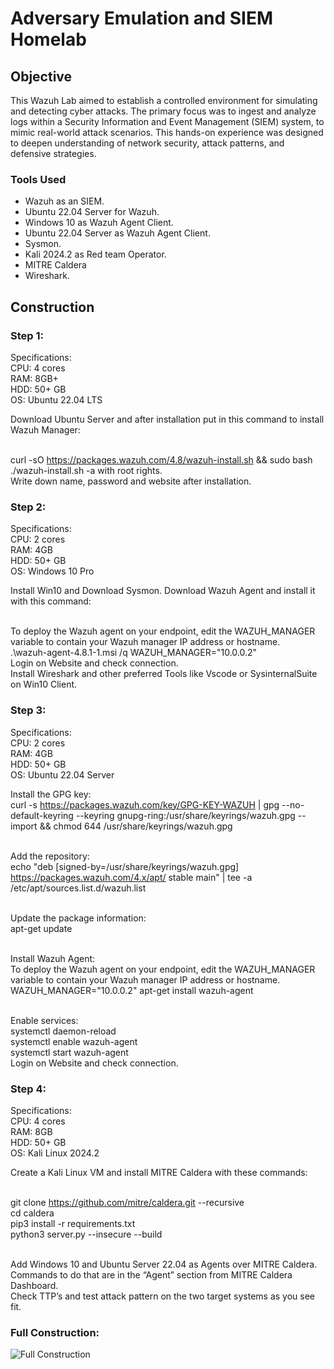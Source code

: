 # Adversary Emulation and SIEM Homelab

## Objective

This Wazuh Lab aimed to establish a controlled environment for simulating and detecting cyber attacks. The primary focus was to ingest and analyze logs within a Security Information and Event Management (SIEM) system, to mimic real-world attack scenarios. This hands-on experience was designed to deepen understanding of network security, attack patterns, and defensive strategies.

### Tools Used

- Wazuh as an SIEM.
- Ubuntu 22.04 Server for Wazuh.
- Windows 10 as Wazuh Agent Client.
- Ubuntu 22.04 Server as Wazuh Agent Client.
- Sysmon.
- Kali 2024.2 as Red team Operator.
- MITRE Caldera
- Wireshark.
## Construction

### Step 1:
Specifications:
</br>CPU: 4 cores
</br>RAM: 8GB+ 
</br>HDD: 50+ GB
</br>OS: Ubuntu 22.04 LTS

Download Ubuntu Server and after installation put in this command to install Wazuh Manager:

</br>curl -sO https://packages.wazuh.com/4.8/wazuh-install.sh && sudo bash ./wazuh-install.sh -a with root rights.
</br>Write down name, password and website after installation.

### Step 2:
Specifications:
</br>CPU: 2 cores
</br>RAM: 4GB
</br>HDD: 50+ GB
</br>OS: Windows 10 Pro

Install Win10 and Download Sysmon.
Download Wazuh Agent and install it with this command:

</br>To deploy the Wazuh agent on your endpoint, edit the WAZUH_MANAGER variable to contain your Wazuh manager IP address or hostname.
</br>.\wazuh-agent-4.8.1-1.msi /q WAZUH_MANAGER="10.0.0.2"
</br>Login on Website and check connection.
</br>Install Wireshark and other preferred Tools like Vscode or SysinternalSuite on Win10 Client.

### Step 3:
Specifications:
</br>CPU: 2 cores
</br>RAM: 4GB
</br>HDD: 50+ GB
</br>OS: Ubuntu 22.04 Server

Install the GPG key:
</br>curl -s https://packages.wazuh.com/key/GPG-KEY-WAZUH | gpg --no-default-keyring --keyring gnupg-ring:/usr/share/keyrings/wazuh.gpg --import && chmod 644 /usr/share/keyrings/wazuh.gpg

</br>Add the repository:
</br>echo "deb [signed-by=/usr/share/keyrings/wazuh.gpg] https://packages.wazuh.com/4.x/apt/ stable main" | tee -a /etc/apt/sources.list.d/wazuh.list

</br>Update the package information:
</br>apt-get update

</br>Install Wazuh Agent:
</br>To deploy the Wazuh agent on your endpoint, edit the WAZUH_MANAGER variable to contain your Wazuh manager IP address or hostname.
</br>WAZUH_MANAGER="10.0.0.2" apt-get install wazuh-agent

</br>Enable services:
</br>systemctl daemon-reload
</br>systemctl enable wazuh-agent
</br>systemctl start wazuh-agent
</br>Login on Website and check connection.

### Step 4:
Specifications:
</br>CPU: 4 cores
</br>RAM: 8GB
</br>HDD: 50+ GB
</br>OS: Kali Linux 2024.2 

Create a Kali Linux VM and install MITRE Caldera with these commands:

</br>git clone https://github.com/mitre/caldera.git --recursive
</br>cd caldera
</br>pip3 install -r requirements.txt
</br>python3 server.py --insecure --build

</br>Add Windows 10 and Ubuntu Server 22.04 as Agents over MITRE Caldera.
</br>Commands to do that are in the “Agent” section from MITRE Caldera Dashboard. 
</br>Check TTP’s and test attack pattern on the two target systems as you see fit.

### Full Construction:
<div>
  <img src="/siem_adversary_emulation_homelab/construction.png" alt="Full Construction">
</div>
